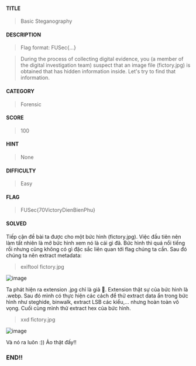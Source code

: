 #### TITLE
>Basic Steganography
#### DESCRIPTION
> Flag format: FUSec{...}

> During the process of collecting digital evidence, you (a member of the digital investigation team) suspect that an image file (fictory.jpg) is obtained that has hidden information inside. Let's try to find that information.
#### CATEGORY
>Forensic
#### SCORE
>100
#### HINT
>None
#### DIFFICULTY
>Easy
#### FLAG
>FUSec{70VictoryDienBienPhu}
#### SOLVED
Tiếp cận đề bài ta được cho một bức hình (fictory.jpg). Việc đầu tiên nên làm tất nhiên là mở bức hình xem nó là cái gì đã. Bức hình thì quá nổi tiếng rồi nhưng cũng không có gì đặc sắc liên quan tới flag chúng ta cần. Sau đó chúng ta nên extract metadata:

> exiftool fictory.jpg

![image](https://github.com/u53r007/2024/assets/165979681/874ad9ea-7cf0-452a-acbe-0ff5d2599ebe)

Ta phát hiện ra extension .jpg chỉ là giả 🤡. Extension thật sự của bức hình là .webp. Sau đó mình có thực hiện các cách để thử extract data ẩn trong bức hình như steghide, binwalk, extract LSB các kiểu,... nhưng hoàn toàn vô vọng. Cuối cùng mình thử extract hex của bức hình.

> xxd fictory.jpg

![image](https://github.com/u53r007/2024/assets/165979681/31c07384-3f37-491d-aaa9-e676663bf635)

Và nó ra luôn :)) Ảo thật đấy!!

### END!!
